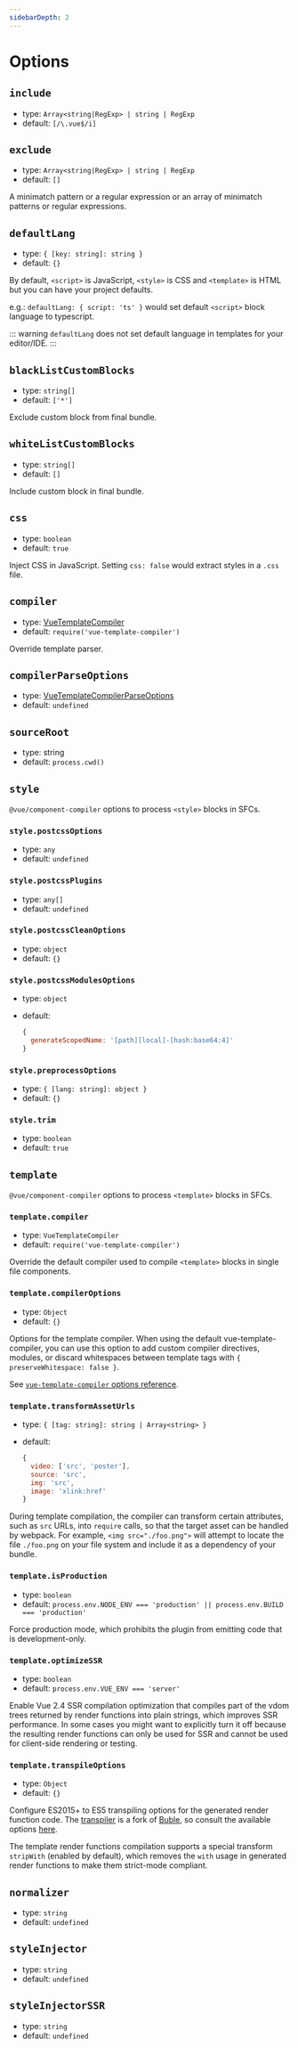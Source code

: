 ```yaml
---
sidebarDepth: 2
---
```


# Options

## `include`

- type: `Array<string|RegExp> | string | RegExp`
- default: `[/\.vue$/i]`

## `exclude`

- type: `Array<string|RegExp> | string | RegExp`
- default: `[]`

A minimatch pattern or a regular expression or an array of minimatch patterns or regular expressions.

## `defaultLang`

- type: `{ [key: string]: string }`
- default: `{}`

By default, `<script>` is JavaScript, `<style>` is CSS and `<template>` is HTML but you can have your project defaults.

e.g.: `defaultLang: { script: 'ts' }` would set default `<script>` block language to typescript.

::: warning
`defaultLang` does not set default language in templates for your editor/IDE.
:::

## `blackListCustomBlocks`

- type: `string[]`
- default: `['*']`

Exclude custom block from final bundle.

## `whiteListCustomBlocks`

- type: `string[]`
- default: `[]`

Include custom block in final bundle.

## `css`

- type: `boolean`
- default: `true`

Inject CSS in JavaScript. Setting `css: false` would extract styles in a `.css` file.

## `compiler`

- type: [VueTemplateCompiler](https://github.com/vuejs/component-compiler-utils#parseparseoptions-sfcdescriptor)
- default: `require('vue-template-compiler')`

Override template parser.

## `compilerParseOptions`

- type: [VueTemplateCompilerParseOptions](https://github.com/vuejs/component-compiler-utils#parseparseoptions-sfcdescriptor)
- default: `undefined`

## `sourceRoot`

- type: string
- default: `process.cwd()`

## `style`

`@vue/component-compiler` options to process `<style>` blocks in SFCs.

### `style.postcssOptions`

- type: `any`
- default: `undefined`

### `style.postcssPlugins`

- type: `any[]`
- default: `undefined`

### `style.postcssCleanOptions`

- type: `object`
- default: `{}`

### `style.postcssModulesOptions`

- type: `object`
- default:

  ``` js
  {
    generateScopedName: '[path][local]-[hash:base64:4]'
  }
  ```

### `style.preprocessOptions`

- type: `{ [lang: string]: object }`
- default: `{}`

### `style.trim`

- type: `boolean`
- default: `true`

## `template`

`@vue/component-compiler` options to process `<template>` blocks in SFCs.

### `template.compiler`

- type: `VueTemplateCompiler`
- default: `require('vue-template-compiler')`

Override the default compiler used to compile `<template>` blocks in single file components.

### `template.compilerOptions`

- type: `Object`
- default: `{}`

Options for the template compiler. When using the default vue-template-compiler, you can use this option to add custom compiler directives, modules, or discard whitespaces between template tags with `{ preserveWhitespace: false }`.

See [`vue-template-compiler` options reference](https://github.com/vuejs/vue/tree/dev/packages/vue-template-compiler#options).

### `template.transformAssetUrls`

- type: `{ [tag: string]: string | Array<string> }`
- default:

  ``` js
  {
    video: ['src', 'poster'],
    source: 'src',
    img: 'src',
    image: 'xlink:href'
  }
  ```

During template compilation, the compiler can transform certain attributes, such as `src` URLs, into `require` calls, so that the target asset can be handled by webpack. For example, `<img src="./foo.png">` will attempt to locate the file `./foo.png` on your file system and include it as a dependency of your bundle.

### `template.isProduction`

- type: `boolean`
- default: `process.env.NODE_ENV === 'production' || process.env.BUILD === 'production'`

Force production mode, which prohibits the plugin from emitting code that is development-only.

### `template.optimizeSSR`

- type: `boolean`
- default: `process.env.VUE_ENV === 'server'`

Enable Vue 2.4 SSR compilation optimization that compiles part of the vdom trees returned by render functions into plain strings, which improves SSR performance. In some cases you might want to explicitly turn it off because the resulting render functions can only be used for SSR and cannot be used for client-side rendering or testing.

### `template.transpileOptions`

- type: `Object`
- default: `{}`

Configure ES2015+ to ES5 transpiling options for the generated render function code. The [transpiler](https://github.com/vuejs/vue-template-es2015-compiler) is a fork of [Buble](https://github.com/Rich-Harris/buble), so consult the available options [here](https://buble.surge.sh/guide/#using-the-javascript-api).

The template render functions compilation supports a special transform `stripWith` (enabled by default), which removes the `with` usage in generated render functions to make them strict-mode compliant.

## `normalizer`

- type: `string`
- default: `undefined`

## `styleInjector`

- type: `string`
- default: `undefined`

## `styleInjectorSSR`

- type: `string`
- default: `undefined`
